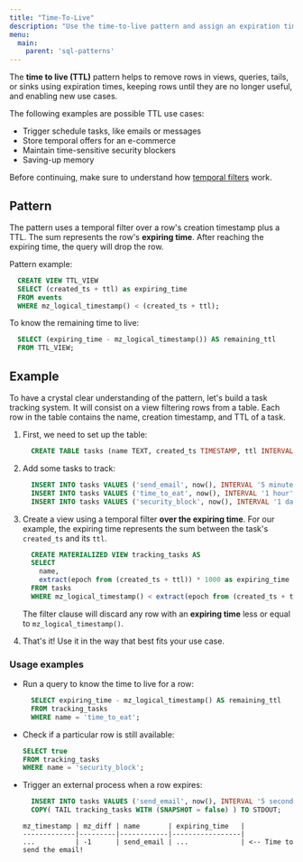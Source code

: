 ```yaml
---
title: "Time-To-Live"
description: "Use the time-to-live pattern and assign an expiration time for a particular row."
menu:
  main:
    parent: 'sql-patterns'
---
```


The **time to live (TTL)** pattern helps to remove rows in views, queries, tails, or sinks using expiration times, keeping rows until they are no longer useful, and enabling new use cases.

The following examples are possible TTL use cases:

- Trigger schedule tasks, like emails or messages
- Store temporal offers for an e-commerce
- Maintain time-sensitive security blockers
- Saving-up memory

Before continuing, make sure to understand how [temporal filters](/guides/temporal-filters/) work.

## Pattern

The pattern uses a temporal filter over a row's creation timestamp plus a TTL. The sum represents the row's **expiring time**. After reaching the expiring time, the query will drop the row.

Pattern example:
```sql
  CREATE VIEW TTL_VIEW
  SELECT (created_ts + ttl) as expiring_time
  FROM events
  WHERE mz_logical_timestamp() < (created_ts + ttl);
```

To know the remaining time to live:

```sql
  SELECT (expiring_time - mz_logical_timestamp()) AS remaining_ttl
  FROM TTL_VIEW;
```

## Example

To have a crystal clear understanding of the pattern, let's build a task tracking system. It will consist on a view filtering rows from a table. Each row in the table contains the name, creation timestamp, and TTL of a task.

1.  First, we need to set up the table:
    ```sql
      CREATE TABLE tasks (name TEXT, created_ts TIMESTAMP, ttl INTERVAL);
    ```
1.  Add some tasks to track:
    ```sql
      INSERT INTO tasks VALUES ('send_email', now(), INTERVAL '5 minutes');
      INSERT INTO tasks VALUES ('time_to_eat', now(), INTERVAL '1 hour');
      INSERT INTO tasks VALUES ('security_block', now(), INTERVAL '1 day');
    ```
1. Create a view using a temporal filter **over the expiring time**. For our example, the expiring time represents the sum between the task's `created_ts` and its `ttl`.
    ```sql
      CREATE MATERIALIZED VIEW tracking_tasks AS
      SELECT
        name,
        extract(epoch from (created_ts + ttl)) * 1000 as expiring_time
      FROM tasks
      WHERE mz_logical_timestamp() < extract(epoch from (created_ts + ttl)) * 1000;
    ```

    The filter clause will discard any row with an **expiring time** less or equal to `mz_logical_timestamp()`.
1. That's it! Use it in the way that best fits your use case.

### Usage examples

- Run a query to know the time to live for a row:
  ```sql
    SELECT expiring_time - mz_logical_timestamp() AS remaining_ttl
    FROM tracking_tasks
    WHERE name = 'time_to_eat';
  ```

- Check if a particular row is still available:
  ```sql
  SELECT true
  FROM tracking_tasks
  WHERE name = 'security_block';
  ```

- Trigger an external process when a row expires:
  ```sql
    INSERT INTO tasks VALUES ('send_email', now(), INTERVAL '5 seconds');
    COPY( TAIL tracking_tasks WITH (SNAPSHOT = false) ) TO STDOUT;

  ```
  ```nofmt
  mz_timestamp | mz_diff | name       | expiring_time   |
  -------------|---------|------------|-----------------|
  ...          | -1      | send_email | ...             | <-- Time to send the email!
  ```
